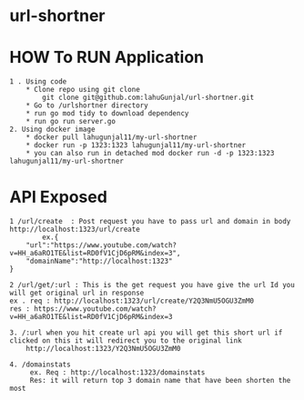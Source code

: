 # url-shortner

# HOW To RUN Application
    1 . Using code 
        * Clone repo using git clone
            git clone git@github.com:lahuGunjal/url-shortner.git
        * Go to /urlshortner directory
        * run go mod tidy to download dependency
        * run go run server.go 
    2. Using docker image 
        * docker pull lahugunjal11/my-url-shortner
        * docker run -p 1323:1323 lahugunjal11/my-url-shortner
        * you can also run in detached mod docker run -d -p 1323:1323 lahugunjal11/my-url-shortner

# API Exposed 
    1 /url/create  : Post request you have to pass url and domain in body
    http://localhost:1323/url/create
            ex.{
	    "url":"https://www.youtube.com/watch?v=HH_a6aRO1TE&list=RD0fV1CjD6pRM&index=3",
	    "domainName":"http://localhost:1323"
    }

    2 /url/get/:url : This is the get request you have give the url Id you will get original url in response
    ex . req : http://localhost:1323/url/create/Y2Q3NmU5OGU3ZmM0
    res : https://www.youtube.com/watch?v=HH_a6aRO1TE&list=RD0fV1CjD6pRM&index=3

    3. /:url when you hit create url api you will get this short url if clicked on this it will redirect you to the original link
        http://localhost:1323/Y2Q3NmU5OGU3ZmM0
    
    4. /domainstats
         ex. Req : http://localhost:1323/domainstats
         Res: it will return top 3 domain name that have been shorten the most
         
